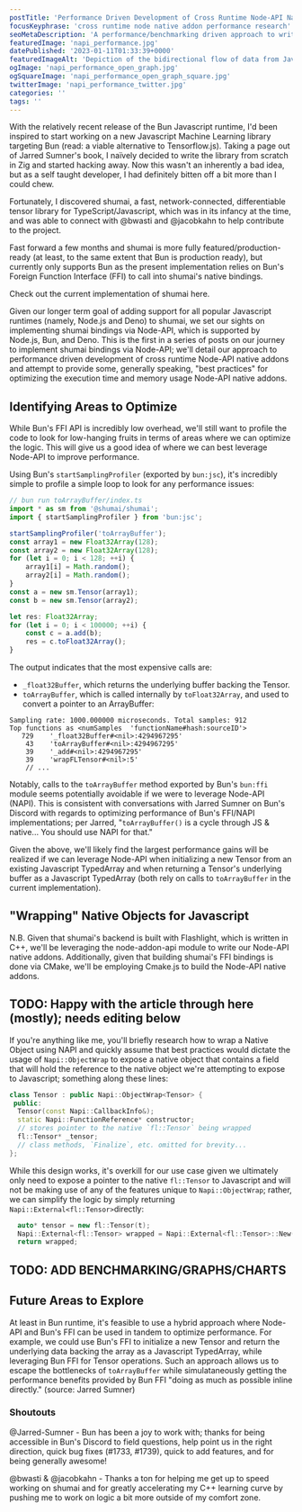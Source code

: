 ```yaml
---
postTitle: 'Performance Driven Development of Cross Runtime Node-API Native Addons (Part 1)'
focusKeyphrase: 'cross runtime node native addon performance research'
seoMetaDescription: 'A performance/benchmarking driven approach to writing Node Native Addons when targetting multiple Javascript runtimes.'
featuredImage: 'napi_performance.jpg'
datePublished: '2023-01-11T01:33:39+0000'
featuredImageAlt: 'Depiction of the bidirectional flow of data from Javascript to C++ and vice versa.'
ogImage: 'napi_performance_open_graph.jpg'
ogSquareImage: 'napi_performance_open_graph_square.jpg'
twitterImage: 'napi_performance_twitter.jpg'
categories: ''
tags: ''
---
```


<script>
  import ExternalLink from '$lib/ux/blog/ExternalLink.svelte';
</script>

With the relatively recent release of the <ExternalLink ariaLabel="Learn more about Bun.sh Javascript runtime." href="https://bun.sh">Bun</ExternalLink> Javascript runtime, I'd been inspired to start working on a new Javascript Machine Learning library targeting Bun (read: a viable alternative to Tensorflow.js). Taking a page out of Jarred Sumner's book, I naïvely decided to write the library from scratch in Zig and started hacking away. Now this wasn't an inherently a bad idea, but as a self taught developer, I had definitely bitten off a bit more than I could chew.

Fortunately, I discovered <ExternalLink ariaLabel="Learn more about shumai, a fast, network-connected, differentiable tensor library for TypeScript (and JavaScript)." href="https://github.com/facebookresearch/shumai">shumai</ExternalLink>, a fast, network-connected, differentiable tensor library for TypeScript/Javascript, which was in its infancy at the time, and was able to connect with <ExternalLink ariaLabel="@bwasti Github profile." href="https://github.com/bwasti">@bwasti</ExternalLink> and <ExternalLink ariaLabel="@jacobkahn Github profile." href="https://github.com/jacobkahn">@jacobkahn</ExternalLink> to help contribute to the project.

Fast forward a few months and shumai is more fully featured/production-ready (at least, to the same extent that <ExternalLink ariaLabel="Learn more about Bun.sh Javascript runtime." href="https://bun.sh">Bun</ExternalLink> is production ready), but currently only supports Bun as the present implementation relies on Bun's Foreign Function Interface (FFI) to call into shumai's native bindings.

Check out the current implementation of shumai <ExternalLink ariaLabel="Check out the shumai codebase." href="https://github.com/facebookresearch/shumai">here</ExternalLink>.

Given our longer term goal of adding support for all popular Javascript runtimes (namely, Node.js and Deno) to shumai, we set our sights on implementing shumai bindings via Node-API, which is supported by Node.js, Bun, and Deno. This is the first in a series of posts on our journey to implement shumai bindings via Node-API; we'll detail our approach to performance driven development of cross runtime Node-API native addons and attempt to provide some, generally speaking, "best practices" for optimizing the execution time and memory usage Node-API native addons.

## Identifying Areas to Optimize

While Bun's FFI API is incredibly low overhead, we'll still want to profile the code to look for low-hanging fruits in terms of areas where we can optimize the logic. This will give us a good idea of where we can best leverage Node-API to improve performance.

Using Bun's `startSamplingProfiler` (exported by `bun:jsc`), it's incredibly simple to profile a simple loop to look for any performance issues:

```js
// bun run toArrayBuffer/index.ts
import * as sm from '@shumai/shumai';
import { startSamplingProfiler } from 'bun:jsc';

startSamplingProfiler('toArrayBuffer');
const array1 = new Float32Array(128);
const array2 = new Float32Array(128);
for (let i = 0; i < 128; ++i) {
	array1[i] = Math.random();
	array2[i] = Math.random();
}
const a = new sm.Tensor(array1);
const b = new sm.Tensor(array2);

let res: Float32Array;
for (let i = 0; i < 100000; ++i) {
	const c = a.add(b);
	res = c.toFloat32Array();
}
```

The output indicates that the most expensive calls are:

- `_float32Buffer`, which returns the underlying buffer backing the Tensor.
- `toArrayBuffer`, which is called internally by `toFloat32Array`, and used to convert a pointer to an ArrayBuffer:

```
Sampling rate: 1000.000000 microseconds. Total samples: 912
Top functions as <numSamples  'functionName#hash:sourceID'>
   729    '_float32Buffer#<nil>:4294967295'
    43    'toArrayBuffer#<nil>:4294967295'
    39    '_add#<nil>:4294967295'
    39    'wrapFLTensor#<nil>:5'
    // ...
```

Notably, calls to the `toArrayBuffer` method exported by Bun's `bun:ffi` module seems potentially avoidable if we were to leverage Node-API (NAPI). This is consistent with conversations with Jarred Sumner on Bun's Discord with regards to optimizing performance of Bun's FFI/NAPI implementations; <ExternalLink ariaLabel="read the discord convo RE FFI/NAPI performance" href="https://ptb.discord.com/channels/876711213126520882/1004133980272078938/1055064340501364756">per Jarred</ExternalLink>, "`toArrayBuffer()` is a cycle through JS & native... You should use NAPI for that."

Given the above, we'll likely find the largest performance gains will be realized if we can leverage Node-API when initializing a new Tensor from an existing Javascript TypedArray and when returning a Tensor's underlying buffer as a Javascript TypedArray (both rely on calls to `toArrayBuffer` in the current implementation).

## "Wrapping" Native Objects for Javascript

N.B. Given that shumai's backend is built with <ExternalLink ariaLabel="Learn more about Flashlight, a fast, flexible machine learning library written entirely in C++ from the Facebook AI Research and the creators of Torch, TensorFlow, Eigen and Deep Speech." href="https://github.com/flashlight/flashlight">Flashlight</ExternalLink>, which is written in C++, we'll be leveraging the <ExternalLink ariaLabel="Check out the node-addon-api docs." href="https://github.com/nodejs/node-addon-api">node-addon-api</ExternalLink> module to write our Node-API native addons. Additionally, given that building shumai's FFI bindings is done via CMake, we'll be employing <ExternalLink ariaLabel="Check out the Cmake.js repository." href="https://github.com/cmake-js/cmake-js">Cmake.js</ExternalLink> to build the Node-API native addons.

## TODO: Happy with the article through here (mostly); needs editing below

If you're anything like me, you'll briefly research how to wrap a Native Object using NAPI and quickly assume that best practices would dictate the usage of `Napi::ObjectWrap` to expose a native object that contains a field that will hold the reference to the native object we're attempting to expose to Javascript; something along these lines:

```cpp
class Tensor : public Napi::ObjectWrap<Tensor> {
 public:
  Tensor(const Napi::CallbackInfo&);
  static Napi::FunctionReference* constructor;
  // stores pointer to the native `fl::Tensor` being wrapped
  fl::Tensor* _tensor;
  // class methods, `Finalize`, etc. omitted for brevity...
};
```

While this design works, it's overkill for our use case given we ultimately only need to expose a pointer to the native `fl::Tensor` to Javascript and will not be making use of any of the features unique to `Napi::ObjectWrap`; rather, we can simplify the logic by simply returning `Napi::External<fl::Tensor>`directly:

```cpp
  auto* tensor = new fl::Tensor(t);
  Napi::External<fl::Tensor> wrapped = Napi::External<fl::Tensor>::New(env, tensor, DeleteTensor);
  return wrapped;
```

## TODO: ADD BENCHMARKING/GRAPHS/CHARTS

## Future Areas to Explore

At least in Bun runtime, it's feasible to use a hybrid approach where Node-API and Bun's FFI can be used in tandem to optimize performance. For example, we could use Bun's FFI to initialize a new Tensor and return the underlying data backing the array as a Javascript TypedArray, while leveraging Bun FFI for Tensor operations. Such an approach allows us to escape the bottlenecks of `toArrayBuffer` while simulataneously getting the performance benefits provided by Bun FFI "doing as much as possible inline directly." (<ExternalLink ariaLabel="Jarred Sumner discussion of FFI performance in Discord" href="https://ptb.discord.com/channels/876711213126520882/1004133980272078938/1055064571955650630">source: Jarred Sumner</ExternalLink>)

### Shoutouts

<p><ExternalLink ariaLabel="@Jarred-Sumner Github profile." href="https://github.com/Jarred-Sumner">@Jarred-Sumner</ExternalLink> - Bun has been a joy to work with; thanks for being accessible in <ExternalLink ariaLabel="Join Bun's Discord server." href="https://bun.sh/discord">Bun's Discord</ExternalLink> to field questions, help point us in the right direction, quick bug fixes (<ExternalLink ariaLabel="oven-sh/bun Issue #1733 - closed with fix." href="https://github.com/oven-sh/bun/issues/1733">#1733</ExternalLink>, <ExternalLink ariaLabel="oven-sh/bun Issue #1739 - closed with fix." href="https://github.com/oven-sh/bun/issues/1739">#1739</ExternalLink>), quick to add features, and for being generally awesome!</p>

<p><ExternalLink ariaLabel="@bwasti Github profile." href="https://github.com/bwasti">@bwasti</ExternalLink> & <ExternalLink ariaLabel="@jacobkahn Github profile." href="https://github.com/jacobkahn">@jacobkahn</ExternalLink> - Thanks a ton for helping me get up to speed working on shumai and for greatly accelerating my C++ learning curve by pushing me to work on logic a bit more outside of my comfort zone.</p>
